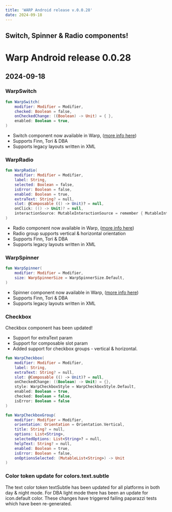 ```yaml
---
title: 'WARP Android release v.0.0.28'
date: 2024-09-18
---
```


Switch, Spinner & Radio components!
---

# Warp Android release 0.0.28

## 2024-09-18

### WarpSwitch
```kotlin example
fun WarpSwitch(
    modifier: Modifier = Modifier,
    checked: Boolean = false,
    onCheckedChange: ((Boolean) -> Unit) = { },
    enabled: Boolean = true,
)
```

* Switch component now available in Warp, ([more info here](https://warp-ds.github.io/tech-docs/components/switch/))
* Supports Finn, Tori & DBA
* Supports legacy layouts written in XML

### WarpRadio
```kotlin example
fun WarpRadio(
    modifier: Modifier = Modifier,
    label: String,
    selected: Boolean = false,
    isError: Boolean = false,
    enabled: Boolean = true,
    extraText: String? = null,
    slot: @Composable (() -> Unit)? = null,
    onClick: (() -> Unit)? = null,
    interactionSource: MutableInteractionSource = remember { MutableInteractionSource() }
)
```
* Radio component now available in Warp, ([more info here](https://warp-ds.github.io/tech-docs/components/radio/))
* Radio group supports vertical & horizontal orientation
* Supports Finn, Tori & DBA
* Supports legacy layouts written in XML

### WarpSpinner
```kotlin example
fun WarpSpinner(
    modifier: Modifier = Modifier,
    size: WarpSpinnerSize = WarpSpinnerSize.Default,
)
```

* Spinner component now available in Warp, ([more info here](https://warp-ds.github.io/tech-docs/components/spinner/))
* Supports Finn, Tori & DBA
* Supports legacy layouts written in XML

### Checkbox
Checkbox component has been updated!
* Support for extraText param 
* Support for composable slot param
* Added support for checkbox groups - vertical & horizontal.

```kotlin example
fun WarpCheckbox(
    modifier: Modifier = Modifier,
    label: String,
    extraText: String? = null,
    slot: @Composable (() -> Unit)? = null,
    onCheckedChange: ((Boolean) -> Unit) = {},
    style: WarpCheckboxStyle = WarpCheckboxStyle.Default,
    enabled: Boolean = true,
    checked: Boolean = false,
    isError: Boolean = false
)

fun WarpCheckboxGroup(
    modifier: Modifier = Modifier,
    orientation: Orientation = Orientation.Vertical,
    title: String? = null,
    options: List<String>,
    selectedOptions: List<String>? = null,
    helpText: String? = null,
    enabled: Boolean = true,
    isError: Boolean = false,
    onOptionsSelected: (MutableList<String>) -> Unit
)
```

### Color token update for colors.text.subtle

The text color token textSubtle has been updated for all platforms in both day & night mode.
For DBA light mode there has been an update for icon.default color. 
These changes have triggered failing paparazzi tests which have been re-generated.